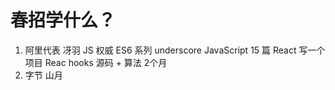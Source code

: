 # 春招学什么？

  1. 阿里代表 冴羽
    JS 权威 ES6 系列  underscore JavaScript 15 篇
    React 写一个项目 Reac hooks
    源码 + 算法
    2个月
  2. 字节 山月